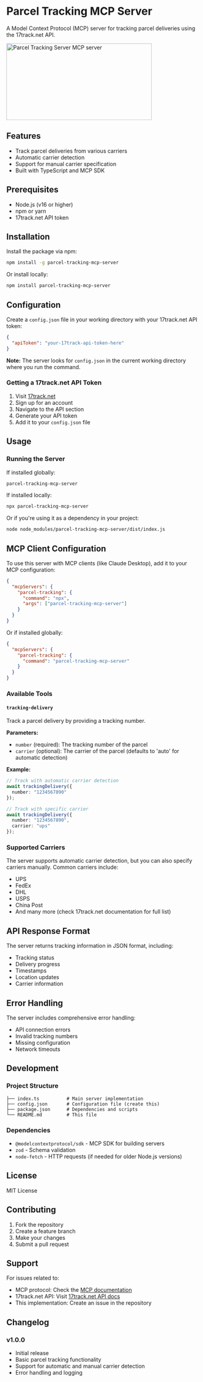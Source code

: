# Parcel Tracking MCP Server

A Model Context Protocol (MCP) server for tracking parcel deliveries using the 17track.net API.

<a href="https://glama.ai/mcp/servers/@iamfiro/parcel-tracking-mcp">
  <img width="380" height="200" src="https://glama.ai/mcp/servers/@iamfiro/parcel-tracking-mcp/badge" alt="Parcel Tracking Server MCP server" />
</a>

## Features

- Track parcel deliveries from various carriers
- Automatic carrier detection
- Support for manual carrier specification
- Built with TypeScript and MCP SDK

## Prerequisites

- Node.js (v16 or higher)
- npm or yarn
- 17track.net API token

## Installation

Install the package via npm:

```bash
npm install -g parcel-tracking-mcp-server
```

Or install locally:

```bash
npm install parcel-tracking-mcp-server
```

## Configuration

Create a `config.json` file in your working directory with your 17track.net API token:

```json
{
  "apiToken": "your-17track-api-token-here"
}
```

**Note:** The server looks for `config.json` in the current working directory where you run the command.

### Getting a 17track.net API Token

1. Visit [17track.net](https://17track.net)
2. Sign up for an account
3. Navigate to the API section
4. Generate your API token
5. Add it to your `config.json` file

## Usage

### Running the Server

If installed globally:
```bash
parcel-tracking-mcp-server
```

If installed locally:
```bash
npx parcel-tracking-mcp-server
```

Or if you're using it as a dependency in your project:
```bash
node node_modules/parcel-tracking-mcp-server/dist/index.js
```

## MCP Client Configuration

To use this server with MCP clients (like Claude Desktop), add it to your MCP configuration:

```json
{
  "mcpServers": {
    "parcel-tracking": {
      "command": "npx",
      "args": ["parcel-tracking-mcp-server"]
    }
  }
}
```

Or if installed globally:

```json
{
  "mcpServers": {
    "parcel-tracking": {
      "command": "parcel-tracking-mcp-server"
    }
  }
}
```

### Available Tools

#### `tracking-delivery`

Track a parcel delivery by providing a tracking number.

**Parameters:**
- `number` (required): The tracking number of the parcel
- `carrier` (optional): The carrier of the parcel (defaults to 'auto' for automatic detection)

**Example:**
```typescript
// Track with automatic carrier detection
await trackingDelivery({
  number: "1234567890"
});

// Track with specific carrier
await trackingDelivery({
  number: "1234567890",
  carrier: "ups"
});
```

### Supported Carriers

The server supports automatic carrier detection, but you can also specify carriers manually. Common carriers include:
- UPS
- FedEx
- DHL
- USPS
- China Post
- And many more (check 17track.net documentation for full list)

## API Response Format

The server returns tracking information in JSON format, including:
- Tracking status
- Delivery progress
- Timestamps
- Location updates
- Carrier information

## Error Handling

The server includes comprehensive error handling:
- API connection errors
- Invalid tracking numbers
- Missing configuration
- Network timeouts

## Development

### Project Structure

```
├── index.ts          # Main server implementation
├── config.json       # Configuration file (create this)
├── package.json      # Dependencies and scripts
└── README.md         # This file
```

### Dependencies

- `@modelcontextprotocol/sdk` - MCP SDK for building servers
- `zod` - Schema validation
- `node-fetch` - HTTP requests (if needed for older Node.js versions)

## License

MIT License

## Contributing

1. Fork the repository
2. Create a feature branch
3. Make your changes
4. Submit a pull request

## Support

For issues related to:
- MCP protocol: Check the [MCP documentation](https://modelcontextprotocol.io)
- 17track.net API: Visit [17track.net API docs](https://api.17track.net)
- This implementation: Create an issue in the repository

## Changelog

### v1.0.0
- Initial release
- Basic parcel tracking functionality
- Support for automatic and manual carrier detection
- Error handling and logging